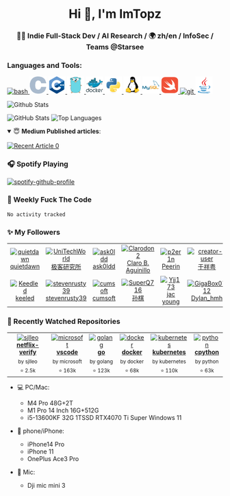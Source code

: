 

<h1 align="center">Hi 👋, I'm ImTopz</h1>
<h3 align="center">🧑‍💻 Indie Full-Stack Dev / AI Research / 🌍 zh/en / InfoSec / Teams @Starsee</h3>

<h3 align="left">Languages and Tools:</h3>
<p align="left"> 
  <a href="https://www.gnu.org/software/bash/" target="_blank"> <img src="https://www.vectorlogo.zone/logos/gnu_bash/gnu_bash-icon.svg" alt="bash" width="40" height="40"/> </a> 
  <a href="https://www.cprogramming.com/" target="_blank"> <img src="https://raw.githubusercontent.com/devicons/devicon/master/icons/c/c-original.svg" alt="c" width="40" height="40"/> </a> 
  <a href="https://www.w3schools.com/cpp/" target="_blank"> <img src="https://raw.githubusercontent.com/devicons/devicon/master/icons/cplusplus/cplusplus-original.svg" alt="cplusplus" width="40" height="40"/> </a> 
  <a href="https://golang.org" target="_blank"> <img src="https://raw.githubusercontent.com/devicons/devicon/master/icons/go/go-original.svg" alt="go" width="40" height="40"/> </a> 
  <a href="https://www.docker.com/" target="_blank"> <img src="https://raw.githubusercontent.com/devicons/devicon/master/icons/docker/docker-original-wordmark.svg" alt="docker" width="40" height="40"/> </a> 
  <a href="https://www.python.org" target="_blank"> <img src="https://raw.githubusercontent.com/devicons/devicon/master/icons/python/python-original.svg" alt="python" width="40" height="40"/> </a> 
  <a href="https://www.linux.org/" target="_blank"> <img src="https://raw.githubusercontent.com/devicons/devicon/master/icons/linux/linux-original.svg" alt="linux" width="40" height="40"/> </a> 
  <a href="https://www.mysql.com/" target="_blank"> <img src="https://raw.githubusercontent.com/devicons/devicon/master/icons/mysql/mysql-original-wordmark.svg" alt="mysql" width="40" height="40"/> </a> 
  <a href="https://swift.org/" target="_blank"> <img src="https://raw.githubusercontent.com/devicons/devicon/master/icons/swift/swift-original.svg" alt="swift" width="40" height="40"/> </a> 
  <a href="https://git-scm.com/" target="_blank"> <img src="https://www.vectorlogo.zone/logos/git-scm/git-scm-icon.svg" alt="git" width="40" height="40"/> </a> 
  <a href="https://www.java.com" target="_blank"> <img src="https://raw.githubusercontent.com/devicons/devicon/master/icons/java/java-original.svg" alt="java" width="40" height="40"/> </a> 
</p>



![Github Stats](https://github-readme-stats.vercel.app/api?username=ImTopz&bg_color=30,e96443,904e95&title_color=fff&text_color=fff)

![GitHub Stats](https://github-readme-stats.vercel.app/api?username=ImTopz&show_icons=true&theme=radical&hide_border=true)
![Top Languages](https://github-readme-stats.vercel.app/api/top-langs/?username=ImTopz&layout=compact&theme=radical&hide_border=true)


<details open>
 <summary> 😇 <b>Medium Published articles</b>: </summary>
<br>
    <a target="_blank" href="https://github-readme-medium-recent-article.vercel.app/medium/@topzins20/0"><img src="https://github-readme-medium-recent-article.vercel.app/medium/@topzins20/0" alt="Recent Article 0"></a>
  <br>

</details>


### 🎧 Spotify Playing

[![spotify-github-profile](https://spotify-github-profile.kittinanx.com/api/view?uid=312ycobbvkt4rgvfttb7ancnypb4&cover_image=true&theme=default&show_offline=false&background_color=121212&interchange=false)](https://github.com/kittinan/spotify-github-profile)

### :dart: Weekly Fuck The Code

<!--START_SECTION:waka-->

```txt
No activity tracked
```

<!--END_SECTION:waka-->

### :sparkles: My Followers


<!--START_SECTION:top-followers-->
<table>
  <tr>
    <td align="center">
      <a href="https://github.com/quietdawn">
        <img src="https://github.com/quietdawn.png" width="100px;" alt="quietdawn"/>
      </a>
      <br />
      <a href="https://github.com/quietdawn">quietdawn</a>
    </td>
    <td align="center">
      <a href="https://github.com/UniTechWorld">
        <img src="https://github.com/UniTechWorld.png" width="100px;" alt="UniTechWorld"/>
      </a>
      <br />
      <a href="https://github.com/UniTechWorld">极客研究所</a>
    </td>
    <td align="center">
      <a href="https://github.com/ask0ldd">
        <img src="https://github.com/ask0ldd.png" width="100px;" alt="ask0ldd"/>
      </a>
      <br />
      <a href="https://github.com/ask0ldd">ask0ldd</a>
    </td>
    <td align="center">
      <a href="https://github.com/Clarodon2">
        <img src="https://github.com/Clarodon2.png" width="100px;" alt="Clarodon2"/>
      </a>
      <br />
      <a href="https://github.com/Clarodon2">Claro B. Aguinillo</a>
    </td>
    <td align="center">
      <a href="https://github.com/p2er1n">
        <img src="https://github.com/p2er1n.png" width="100px;" alt="p2er1n"/>
      </a>
      <br />
      <a href="https://github.com/p2er1n">Peerin</a>
    </td>
    <td align="center">
      <a href="https://github.com/creator-user">
        <img src="https://github.com/creator-user.png" width="100px;" alt="creator-user"/>
      </a>
      <br />
      <a href="https://github.com/creator-user">于祥粤</a>
    </td>
    <td align="center">
      <a href="https://github.com/Ahmar121">
        <img src="https://github.com/Ahmar121.png" width="100px;" alt="Ahmar121"/>
      </a>
      <br />
      <a href="https://github.com/Ahmar121">Ahmar Rehman</a>
    </td>
  </tr>
  <tr>
    <td align="center">
      <a href="https://github.com/Keedled">
        <img src="https://github.com/Keedled.png" width="100px;" alt="Keedled"/>
      </a>
      <br />
      <a href="https://github.com/Keedled">keeled</a>
    </td>
    <td align="center">
      <a href="https://github.com/stevenrusty39">
        <img src="https://github.com/stevenrusty39.png" width="100px;" alt="stevenrusty39"/>
      </a>
      <br />
      <a href="https://github.com/stevenrusty39">stevenrusty39</a>
    </td>
    <td align="center">
      <a href="https://github.com/cumsoft">
        <img src="https://github.com/cumsoft.png" width="100px;" alt="cumsoft"/>
      </a>
      <br />
      <a href="https://github.com/cumsoft">cumsoft</a>
    </td>
    <td align="center">
      <a href="https://github.com/SuperQ716">
        <img src="https://github.com/SuperQ716.png" width="100px;" alt="SuperQ716"/>
      </a>
      <br />
      <a href="https://github.com/SuperQ716">孙棋</a>
    </td>
    <td align="center">
      <a href="https://github.com/Yjj173">
        <img src="https://github.com/Yjj173.png" width="100px;" alt="Yjj173"/>
      </a>
      <br />
      <a href="https://github.com/Yjj173">jac young</a>
    </td>
    <td align="center">
      <a href="https://github.com/GigaBox0712">
        <img src="https://github.com/GigaBox0712.png" width="100px;" alt="GigaBox0712"/>
      </a>
      <br />
      <a href="https://github.com/GigaBox0712">Dylan_hmh</a>
    </td>
    <td align="center">
      <a href="https://github.com/Em4non">
        <img src="https://github.com/Em4non.png" width="100px;" alt="Em4non"/>
      </a>
      <br />
      <a href="https://github.com/Em4non">Em4non</a>
    </td>
  </tr>
</table>
<!--END_SECTION:top-followers-->

### 🌟 Recently Watched Repositories

<table>
  <tr>
    <td align="center">
      <a href="https://github.com/sjlleo/netflix-verify">
        <img src="https://github.com/sjlleo.png" width="80px;" alt="sjlleo"/>
      </a>
      <br />
      <a href="https://github.com/sjlleo/netflix-verify"><b>netflix-verify</b></a>
      <br />
      <sub>by sjlleo</sub>
      <br />
      <sub>⭐ 2.5k</sub>
    </td>
    <td align="center">
      <a href="https://github.com/microsoft/vscode">
        <img src="https://github.com/microsoft.png" width="80px;" alt="microsoft"/>
      </a>
      <br />
      <a href="https://github.com/microsoft/vscode"><b>vscode</b></a>
      <br />
      <sub>by microsoft</sub>
      <br />
      <sub>⭐ 163k</sub>
    </td>
    <td align="center">
      <a href="https://github.com/golang/go">
        <img src="https://github.com/golang.png" width="80px;" alt="golang"/>
      </a>
      <br />
      <a href="https://github.com/golang/go"><b>go</b></a>
      <br />
      <sub>by golang</sub>
      <br />
      <sub>⭐ 123k</sub>
    </td>
    <td align="center">
      <a href="https://github.com/docker/docker">
        <img src="https://github.com/docker.png" width="80px;" alt="docker"/>
      </a>
      <br />
      <a href="https://github.com/docker/docker"><b>docker</b></a>
      <br />
      <sub>by docker</sub>
      <br />
      <sub>⭐ 68k</sub>
    </td>
    <td align="center">
      <a href="https://github.com/kubernetes/kubernetes">
        <img src="https://github.com/kubernetes.png" width="80px;" alt="kubernetes"/>
      </a>
      <br />
      <a href="https://github.com/kubernetes/kubernetes"><b>kubernetes</b></a>
      <br />
      <sub>by kubernetes</sub>
      <br />
      <sub>⭐ 110k</sub>
    </td>
    <td align="center">
      <a href="https://github.com/python/cpython">
        <img src="https://github.com/python.png" width="80px;" alt="python"/>
      </a>
      <br />
      <a href="https://github.com/python/cpython"><b>cpython</b></a>
      <br />
      <sub>by python</sub>
      <br />
      <sub>⭐ 63k</sub>
    </td>
  </tr>
</table>

- :computer: PC/Mac:
    - M4 Pro 48G+2T
    - M1 Pro 14 Inch 16G+512G
    - i5-13600KF  32G 1TSSD RTX4070 Ti Super Windows 11


- :iphone: phone/iPhone:
    - iPhone14 Pro
    - iPhone 11
    - OnePlus Ace3 Pro



- :microphone: Mic:
    - Dji mic mini 3





